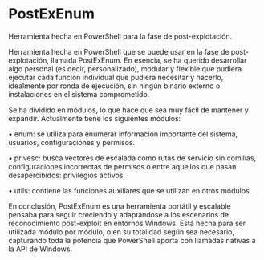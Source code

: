 # PostExEnum
Herramienta hecha en PowerShell para la fase de post-explotación.

Herramienta hecha en PowerShell que se puede usar en la fase de post-explotación, llamada PostExEnum. En esencia, se ha querido desarrollar algo personal (es decir, personalizado), modular y flexible que pudiera ejecutar cada función individual que pudiera necesitar y hacerlo, idealmente por ronda de ejecución, sin ningún binario externo o instalaciones en el sistema comprometido.

Se ha dividido en módulos, lo que hace que sea muy fácil de mantener y expandir. Actualmente tiene los siguientes módulos:

  •	enum: se utiliza para enumerar información importante del sistema, usuarios, configuraciones y permisos.
  
  •	privesc: busca vectores de escalada como rutas de servicio sin comillas, configuraciones incorrectas de permisos o entre aquellos que pasan desapercibidos: privilegios activos.
  
  •	utils: contiene las funciones auxiliares que se utilizan en otros módulos.

En conclusión, PostExEnum es una herramienta portátil y escalable pensaba para seguir creciendo y adaptándose a los escenarios de reconocimiento post-exploit en entornos Windows. Está hecha para ser utilizada módulo por módulo, o en su totalidad según sea necesario, capturando toda la potencia que PowerShell aporta con llamadas nativas a la API de Windows.
